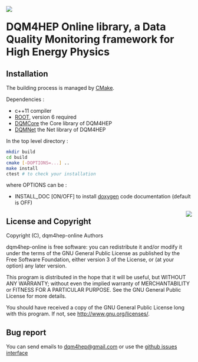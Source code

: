 <img src="https://travis-ci.org/DQM4HEP/dqm4hep-online.svg?branch=master" align="left" />

# DQM4HEP Online library, a Data Quality Monitoring framework for High Energy Physics

## Installation

The building process is managed by [CMake](http://cmake.org).

Dependencies :
- c++11 compiler
- [ROOT](https://github.com/root-project/root), version 6 required
- [DQMCore](https://github.com/dqm4hep/dqm4hep-core) the Core library of DQM4HEP
- [DQMNet](https://github.com/dqm4hep/dqm4hep-net) the Net library of DQM4HEP

In the top level directory :

```bash
mkdir build
cd build
cmake [-DOPTIONS=...] ..
make install
ctest # to check your installation
```

where OPTIONS can be :
- INSTALL_DOC [ON/OFF] to install [doxygen](www.doxygen.org) code documentation (default is OFF)

<img src="https://www.gnu.org/graphics/gplv3-127x51.png" align="right" />

## License and Copyright
Copyright (C), dqm4hep-online Authors

dqm4hep-online is free software: you can redistribute it and/or modify it under the terms of the GNU General Public License as published by the Free Software Foundation, either version 3 of the License, or (at your option) any later version.

This program is distributed in the hope that it will be useful, but WITHOUT ANY WARRANTY; without even the implied warranty of MERCHANTABILITY or FITNESS FOR A PARTICULAR PURPOSE.  See the GNU General Public License for more details.

You should have received a copy of the GNU General Public License long with this program.  If not, see <http://www.gnu.org/licenses/>.

## Bug report

You can send emails to <dqm4hep@gmail.com>
or use the [github issues interface](https://github.Com/DQM4HEP/dqm4hep-online/issues)
